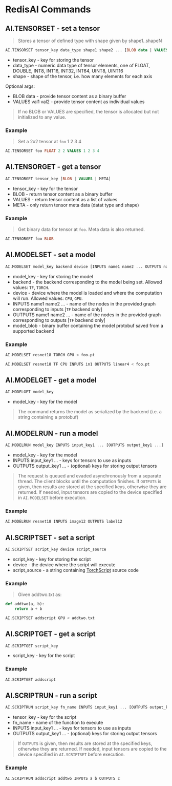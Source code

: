 # RedisAI Commands

## AI.TENSORSET - set a tensor
> Stores a tensor of defined type  with shape given by shape1..shapeN

```sql
AI.TENSORSET tensor_key data_type shape1 shape2 ... [BLOB data | VALUES val1 val2 ...]
```

* tensor_key - key for storing the tensor
* data_type - numeric data type of tensor elements, one of FLOAT, DOUBLE, INT8, INT16, INT32, INT64, UINT8, UINT16
* shape - shape of the tensor, i.e. how many elements for each axis

Optional args:
* BLOB data - provide tensor content as a binary buffer
* VALUES val1 val2 - provide tensor content as individual values

> If no BLOB or VALUES are specified, the tensor is allocated but not initialized to any value.

### Example
> Set a 2x2 tensor at `foo`
> 1 2
> 3 4

```sql
AI.TENSORSET foo FLOAT 2 2 VALUES 1 2 3 4
```

## AI.TENSORGET - get a tensor
```sql
AI.TENSORGET tensor_key [BLOB | VALUES | META]
```

* tensor_key - key for the tensor
* BLOB - return tensor content as a binary buffer
* VALUES - return tensor content as a list of values
* META - only return tensor meta data (datat type and shape)

### Example
> Get binary data for tensor at `foo`. Meta data is also returned.

```sql
AI.TENSORGET foo BLOB
```

## AI.MODELSET - set a model
```sql
AI.MODELSET model_key backend device [INPUTS name1 name2 ... OUTPUTS name1 name2 ...] model_blob
```

* model_key - key for storing the model
* backend - the backend corresponding to the model being set. Allowed values: `TF`, `TORCH`.
* device - device where the model is loaded and where the computation will run. Allowed values: `CPU`, `GPU`.
* INPUTS name1 name2 ... - name of the nodes in the provided graph corresponding to inputs [`TF` backend only]
* OUTPUTS name1 name2 ... - name of the nodes in the provided graph corresponding to outputs [`TF` backend only]
* model_blob - binary buffer containing the model protobuf saved from a supported backend

### Example

```sql
AI.MODELSET resnet18 TORCH GPU < foo.pt
```

```sql
AI.MODELSET resnet18 TF CPU INPUTS in1 OUTPUTS linear4 < foo.pt
```

## AI.MODELGET - get a model

```sql
AI.MODELGET model_key
```

* model_key - key for the model

> The command returns the model as serialized by the backend (i.e. a string containing a protobuf)


## AI.MODELRUN - run a model
```sql
AI.MODELRUN model_key INPUTS input_key1 ... [OUTPUTS output_key1 ...]
```

* model_key - key for the model
* INPUTS input_key1 ... - keys for tensors to use as inputs
* OUTPUTS output_key1 ... - (optional) keys for storing output tensors

> The request is queued and evaded asynchronously from a separate thread. The client blocks until the computation finishes.
> If `OUTPUTS` is given, then results are stored at the specified keys, otherwise they are returned.
> If needed, input tensors are copied to the device specified in `AI.MODELSET` before execution.

### Example

```sql
AI.MODELRUN resnet18 INPUTS image12 OUTPUTS label12
```


## AI.SCRIPTSET - set a script
```sql
AI.SCRIPTSET script_key device script_source
```

* script_key - key for storing the script
* device - the device where the script will execute
* script_source - a string containing [TorchScript](https://pytorch.org/docs/stable/jit.html) source code

### Example

> Given addtwo.txt as:

```python
def addtwo(a, b):
    return a + b
```

```sql
AI.SCRIPTSET addscript GPU < addtwo.txt
```

## AI.SCRIPTGET - get a script

```sql
AI.SCRIPTGET script_key
```

* script_key - key for the script

### Example

```sql
AI.SCRIPTGET addscript
```


## AI.SCRIPTRUN - run a script

```sql
AI.SCRIPTRUN script_key fn_name INPUTS input_key1 ... [OUTPUTS output_key1 ...]
```

* tensor_key - key for the script
* fn_name - name of the function to execute
* INPUTS input_key1 ... - keys for tensors to use as inputs
* OUTPUTS output_key1 ... - (optional) keys for storing output tensors

> If `OUTPUTS` is given, then results are stored at the specified keys, otherwise they are returned.
> If needed, input tensors are copied to the device specified in `AI.SCRIPTSET` before execution.


### Example

```sql
AI.SCRIPTRUN addscript addtwo INPUTS a b OUTPUTS c
```
